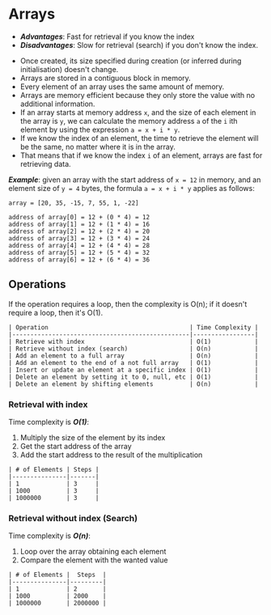# Arrays
* ***Advantages***: Fast for retrieval if you know the index
* ***Disadvantages***: Slow for retrieval (search) if you don't know the index.

- Once created, its size specified during creation (or inferred during initialisation) doesn't
  change.
- Arrays are stored in a contiguous block in memory.
- Every element of an array uses the same amount of memory.
- Arrays are memory efficient because they only store the value with no additional information.
- If an array starts at memory address `x`, and the size of each element in the array is `y`, we can
  calculate the memory address `a` of the `i` ith element by using the expression `a = x + i * y`.
- If we know the index of an element, the time to retrieve the element will be the same, no matter
  where it is in the array.
- That means that if we know the index `i` of an element, arrays are fast for retrieving data.

***Example***: given an array with the start address of `x = 12` in memory, and an element size of `y = 4` bytes, the
formula `a = x + i * y` applies as follows:
```
array = [20, 35, -15, 7, 55, 1, -22]

address of array[0] = 12 + (0 * 4) = 12
address of array[1] = 12 + (1 * 4) = 16
address of array[2] = 12 + (2 * 4) = 20
address of array[3] = 12 + (3 * 4) = 24
address of array[4] = 12 + (4 * 4) = 28
address of array[5] = 12 + (5 * 4) = 32
address of array[6] = 12 + (6 * 4) = 36
```

## Operations
If the operation requires a loop, then the complexity is O(n); if it doesn't require a loop, then
it's O(1).
```
| Operation                                       | Time Complexity |
|-------------------------------------------------|-----------------|
| Retrieve with index                             | O(1)            |
| Retrieve without index (search)                 | O(n)            |
| Add an element to a full array                  | O(n)            |
| Add an element to the end of a not full array   | O(1)            |
| Insert or update an element at a specific index | O(1)            |
| Delete an element by setting it to 0, null, etc | O(1)            |
| Delete an element by shifting elements          | O(n)            |
```

### Retrieval with index
Time complexity is ***O(1)***:
1. Multiply the size of the element by its index
2. Get the start address of the array
3. Add the start address to the result of the multiplication
```
| # of Elements | Steps |
|---------------|-------|
| 1             | 3     |
| 1000          | 3     |
| 1000000       | 3     |
```

### Retrieval without index (Search)
Time complexity is ***O(n)***:
1. Loop over the array obtaining each element
2. Compare the element with the wanted value
```
| # of Elements |  Steps  |
|---------------|---------|
| 1             | 2       |
| 1000          | 2000    |
| 1000000       | 2000000 |
```
